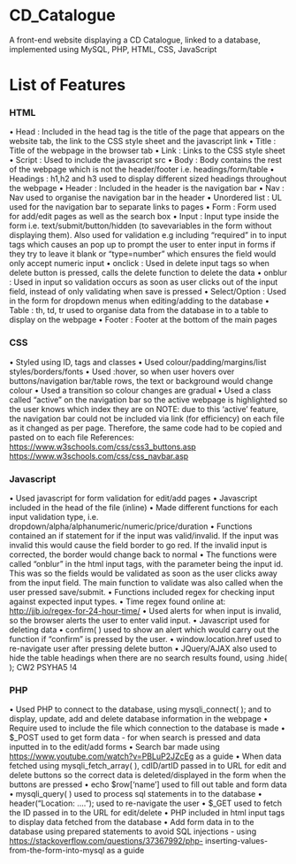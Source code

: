 # CD_Catalogue
A front-end website displaying a CD Catalogue, linked to a database, implemented using MySQL, PHP, HTML, CSS, JavaScript

# List of Features 

### HTML
• Head : Included in the head tag is the title of the page that appears on the website tab, the link to the CSS style sheet and the javascript link
• Title : Title of the webpage in the browser tab
• Link : Links to the CSS style sheet
• Script : Used to include the javascript src
• Body : Body contains the rest of the webpage which is not the header/footer i.e. headings/form/table
• Headings : h1,h2 and h3 used to display different sized headings throughout the webpage
• Header : Included in the header is the navigation bar
• Nav : Nav used to organise the navigation bar in the header
• Unordered list : UL used for the navigation bar to separate links to pages
• Form : Form used for add/edit pages as well as the search box
• Input : Input type inside the form i.e. text/submit/button/hidden (to savevariables in the form without displaying them). Also used for validation e.g including “required” in to input tags which causes an pop up to prompt the user to enter input in forms if they try to leave it blank or “type=number” which ensures the field would only accept numeric input
• onclick : Used in delete input tags so when delete button is pressed, calls the delete function to delete the data
• onblur : Used in input so validation occurs as soon as user clicks out of the input field, instead of only validating when save is pressed
• Select/Option : Used in the form for dropdown menus when editing/adding to the database
• Table : th, td, tr used to organise data from the database in to a table to display on the webpage
• Footer : Footer at the bottom of the main pages
                
 ### CSS
• Styled using ID, tags and classes
• Used colour/padding/margins/list styles/borders/fonts
• Used :hover, so when user hovers over buttons/navigation bar/table rows, the text or background would change colour
• Used a transition so colour changes are gradual
• Used a class called “active” on the navigation bar so the active webpage is highlighted so the user knows which index they are on
NOTE: due to this ‘active’ feature, the navigation bar could not be included via link (for efficiency) on each file as it changed as per page. Therefore, the same code had to be copied and pasted on to each file
References: https://www.w3schools.com/css/css3_buttons.asp https://www.w3schools.com/css/css_navbar.asp

 ### Javascript
• Used javascript for form validation for edit/add pages
• Javascript included in the head of the file (inline)
• Made different functions for each input validation type, i.e. dropdown/alpha/alphanumeric/numeric/price/duration
• Functions contained an if statement for if the input was valid/invalid. If the input was invalid this would cause the field border to go red. If the invalid input is corrected, the border would change back to normal
• The functions were called “onblur” in the html input tags, with the parameter being the input id. This was so the fields would be validated as soon as the user clicks away from the input field. The main function to validate was also called when the user pressed save/submit.
• Functions included regex for checking input against expected input types.
• Time regex found online at: http://jjb.io/regex-for-24-hour-time/
• Used alerts for when input is invalid, so the browser alerts the user to enter valid input.
• Javascript used for deleting data
• confirm( ) used to show an alert which would carry out the function if “confirm” is pressed by the user.
• window.location.href used to re-navigate user after pressing delete button
• JQuery/AJAX also used to hide the table headings when there are no search results found, using .hide( );
 CW2 PSYHA5 !4

### PHP
• Used PHP to connect to the database, using mysqli_connect( ); and to display, update, add and delete database information in the webpage
• Require used to include the file which connection to the database is made
• $_POST used to get form data - for when search is pressed and data inputted in to the edit/add forms
• Search bar made using https://www.youtube.com/watch?v=PBLuP2JZcEg as a guide
• When data fetched using mysqli_fetch_array( ), cdID/artID passed in to URL for edit and delete buttons so the correct data is deleted/displayed in the form when the buttons are pressed
• echo $row[‘name’] used to fill out table and form data
• mysqli_query( ) used to process sql statements in to the database
• header(“Location: ....”); used to re-navigate the user
• $_GET used to fetch the ID passed in to the URL for edit/delete
• PHP included in html input tags to display data fetched from the database
• Add form data in to the database using prepared statements to avoid SQL injections - using https://stackoverflow.com/questions/37367992/php- inserting-values-from-the-form-into-mysql as a guide
